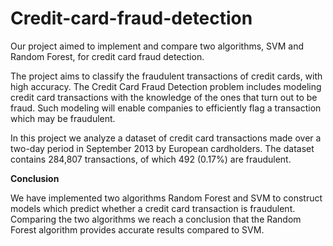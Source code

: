 # Credit-card-fraud-detection

Our project aimed to implement and compare two algorithms, SVM and Random Forest, for credit card fraud detection. 

The project aims to classify the fraudulent transactions of credit cards, with high accuracy. The Credit Card Fraud Detection problem includes modeling credit card   transactions with the knowledge of the ones that turn out to be fraud. Such modeling will enable companies to efficiently flag a transaction which may be fraudulent.

In this project we analyze a dataset of credit card transactions made over a two-day period in September 2013 by European cardholders. The dataset contains 284,807 transactions, of which 492 (0.17%) are fraudulent.

**Conclusion**

We have implemented two algorithms Random Forest and SVM to construct models which predict whether a credit card transaction is fraudulent. Comparing the two algorithms we reach a conclusion that the Random Forest algorithm provides accurate results compared to SVM.
